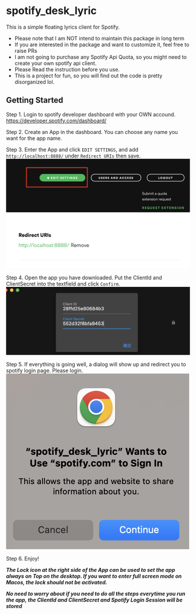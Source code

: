 # spotify_desk_lyric

This is a simple floating lyrics client for Spotify.

* Please note that I am NOT intend to maintain this package in long term
* If you are interested in the package and want to customize it, feel free to raise PRs
* I am not going to purchase any Spotify Api Quota, so you might need to create your own spotify api client.
* Please Read the instruction before you use.
* This is a project for fun, so you will find out the code is pretty disorganized lol.


## Getting Started

Step 1. Login to spotify developer dashboard with your OWN accound. https://developer.spotify.com/dashboard/

Step 2. Create an App in the dashboard. You can choose any name you want for the app name.

Step 3. Enter the App and click `EDIT SETTINGS`, and add `http://localhost:8888/` under `Redirect URIs` then save.
![](resource/74c4859db788ab14b7b6808f0ad370f7.png)
![](resource/f9277138aee20c2bfefdd810c3e6d916.png)

Step 4. Open the app you have downloaded. Put the ClientId and ClientSecret into the textfield and click `Confirm`.
![](resource/91fd995425f1123c1433d590b4d1f533.png)

Step 5. If everything is going well, a dialog will show up and redirect you to spotify login page. Please login.
![](resource/70d983b723107bf4d9444bcec285d81b.png)

Step 6. Enjoy!



***The Lock icon at the right side of the App can be used to set the app always on Top on the desktop. If you want to enter full screen mode on Macos, the lock should not be activated.***

***No need to worry about if you need to do all the steps everytime you run the app, the ClientId and ClientSecret and Spotify Login Session will be stored***
